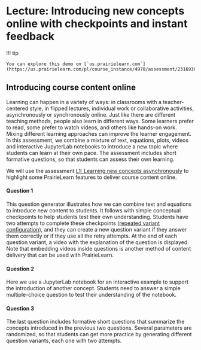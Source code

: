 # Lecture: Introducing new concepts online with checkpoints and instant feedback

!!! tip

    You can explore this demo on [`us.prairielearn.com`](https://us.prairielearn.com/pl/course_instance/4970/assessment/2316936).

## Introducing course content online

Learning can happen in a variety of ways: in classrooms with a teacher-centered style, in flipped lectures, individual work or collaborative activities, asynchronously or synchronously online. Just like there are different teaching methods, people also learn in different ways. Some learners prefer to read, some prefer to watch videos, and others like hands-on work. Mixing different learning approaches can improve the learner engagement. In this assessment, we combine a mixture of text, equations, plots, videos and interactive JupyterLab notebooks to introduce a new topic where students can learn at their own pace. The assessment includes short formative questions, so that students can assess their own learning.

We will use the assessment [L1: Learning new concepts asynchronously](https://us.prairielearn.com/pl/course_instance/128605/assessment/2310475) to highlight some PrairieLearn features to deliver course content online.

#### Question 1

This question generator illustrates how we can combine text and equations to introduce new content to students. It follows with simple conceptual checkpoints to help students test their own understanding. Students have two attempts to complete these checkpoints ([repeated variant configuration](../../04-Homework/__docs/docs.md)), and they can create a new question variant if they answer them correctly or if they use all the retry attempts. At the end of each question variant, a video with the explanation of the question is displayed. Note that embedding videos inside questions is another method of content delivery that can be used with PrairieLearn.

#### Question 2

Here we use a JupyterLab notebook for an interactive example to support the introduction of another concept. Students need to answer a simple multiple-choice question to test their understanding of the notebook.

#### Question 3

The last question includes formative short questions that summarize the concepts introduced in the previous two questions. Several parameters are randomized, so that students can get more practice by generating different question variants, each one with two attempts.
